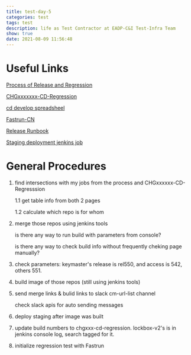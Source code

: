 ```yaml
---
title: test-day-5
categories: test
tags: test
description: life as Test Contractor at EADP-C&I Test-Infra Team
show: true
date: 2021-08-09 11:56:48
---
```

# Useful Links

[Process of Release and Regression](https://developer.ea.com/display/CI/Process+of+Release+and+Regression)

[CHGxxxxxxx-CD-Regression](https://developer.ea.com/display/CI/CHG0150415-CD-Regression)

[cd develop spreadsheel](https://developer.ea.com/pages/viewpage.action?pageId=313443489)

[Fastrun-CN](https://fastrun.china.online.ea.com/regression?page=1)

[Release Runbook](https://developer.ea.com/pages/viewpage.action?spaceKey=CI&title=Release+Runbook)

[Staging deployment jenkins job](https://developer.ea.com/display/CI/Staging+deployment+jenkins+job)

# General Procedures

1. find intersections with my jobs from the process and CHGxxxxxx-CD-Regresssion

    1.1 get table info from both 2 pages

    1.2 calculate which repo is for whom

2. merge those repos using jenkins tools

    is there any way to run build with parameters from console?

    is there any way to check build info without frequently cheking page manually?

3. check parameters: keymaster's release is rel550, and access is 542, others 551.

4. build image of those repos (still using jenkins tools)

5. send merge links & bulid links to slack cm-url-list channel

    check slack apis for auto sending messages

6. deploy staging after image was built

7. update build numbers to chgxxx-cd-regression. lockbox-v2's is in jenkins console log, search tagged for it.

8. initialize regression test with Fastrun